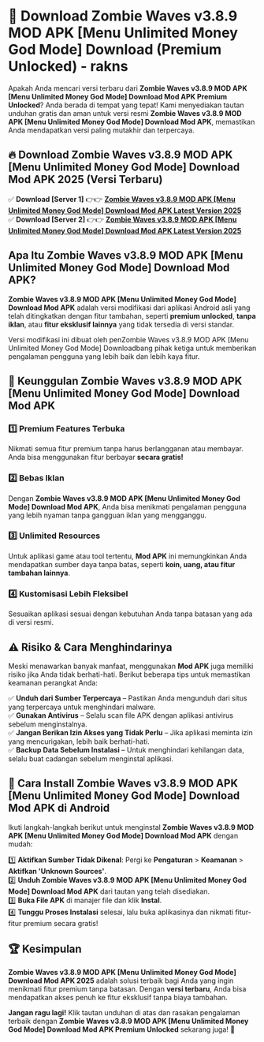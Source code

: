 # 🎯 Download Zombie Waves v3.8.9 MOD APK [Menu Unlimited Money God Mode] Download (Premium Unlocked) -  rakns

Apakah Anda mencari versi terbaru dari **Zombie Waves v3.8.9 MOD APK [Menu Unlimited Money God Mode] Download Mod APK Premium Unlocked**? Anda berada di tempat yang tepat! Kami menyediakan tautan unduhan gratis dan aman untuk versi resmi **Zombie Waves v3.8.9 MOD APK [Menu Unlimited Money God Mode] Download Mod APK**, memastikan Anda mendapatkan versi paling mutakhir dan terpercaya.

## 🔥 Download Zombie Waves v3.8.9 MOD APK [Menu Unlimited Money God Mode] Download Mod APK 2025 (Versi Terbaru)

✅ **Download [Server 1]** 👉👉 [**Zombie Waves v3.8.9 MOD APK [Menu Unlimited Money God Mode] Download Mod APK Latest Version 2025**](https://momento.my/?title=Zombie_Waves_v3.8.9_MOD_APK_[Menu_Unlimited_Money_God_Mode]_Download)  
✅ **Download [Server 2]** 👉👉 [**Zombie Waves v3.8.9 MOD APK [Menu Unlimited Money God Mode] Download Mod APK Latest Version 2025**](https://momento.my/?title=Zombie_Waves_v3.8.9_MOD_APK_[Menu_Unlimited_Money_God_Mode]_Download)  

## Apa Itu Zombie Waves v3.8.9 MOD APK [Menu Unlimited Money God Mode] Download Mod APK?

**Zombie Waves v3.8.9 MOD APK [Menu Unlimited Money God Mode] Download Mod APK** adalah versi modifikasi dari aplikasi Android asli yang telah ditingkatkan dengan fitur tambahan, seperti **premium unlocked**, **tanpa iklan**, atau **fitur eksklusif lainnya** yang tidak tersedia di versi standar.

Versi modifikasi ini dibuat oleh penZombie Waves v3.8.9 MOD APK [Menu Unlimited Money God Mode] Downloadbang pihak ketiga untuk memberikan pengalaman pengguna yang lebih baik dan lebih kaya fitur.

## 🎯 Keunggulan Zombie Waves v3.8.9 MOD APK [Menu Unlimited Money God Mode] Download Mod APK

### 1️⃣ Premium Features Terbuka
Nikmati semua fitur premium tanpa harus berlangganan atau membayar. Anda bisa menggunakan fitur berbayar **secara gratis!**

### 2️⃣ Bebas Iklan
Dengan **Zombie Waves v3.8.9 MOD APK [Menu Unlimited Money God Mode] Download Mod APK**, Anda bisa menikmati pengalaman pengguna yang lebih nyaman tanpa gangguan iklan yang mengganggu.

### 3️⃣ Unlimited Resources
Untuk aplikasi game atau tool tertentu, **Mod APK** ini memungkinkan Anda mendapatkan sumber daya tanpa batas, seperti **koin, uang, atau fitur tambahan lainnya**.

### 4️⃣ Kustomisasi Lebih Fleksibel
Sesuaikan aplikasi sesuai dengan kebutuhan Anda tanpa batasan yang ada di versi resmi.

## ⚠️ Risiko & Cara Menghindarinya

Meski menawarkan banyak manfaat, menggunakan **Mod APK** juga memiliki risiko jika Anda tidak berhati-hati. Berikut beberapa tips untuk memastikan keamanan perangkat Anda:

✅ **Unduh dari Sumber Terpercaya** – Pastikan Anda mengunduh dari situs yang terpercaya untuk menghindari malware.  
✅ **Gunakan Antivirus** – Selalu scan file APK dengan aplikasi antivirus sebelum menginstalnya.  
✅ **Jangan Berikan Izin Akses yang Tidak Perlu** – Jika aplikasi meminta izin yang mencurigakan, lebih baik berhati-hati.  
✅ **Backup Data Sebelum Instalasi** – Untuk menghindari kehilangan data, selalu buat cadangan sebelum menginstal aplikasi.

## 📌 Cara Install Zombie Waves v3.8.9 MOD APK [Menu Unlimited Money God Mode] Download Mod APK di Android

Ikuti langkah-langkah berikut untuk menginstal **Zombie Waves v3.8.9 MOD APK [Menu Unlimited Money God Mode] Download Mod APK** dengan mudah:

1️⃣ **Aktifkan Sumber Tidak Dikenal**: Pergi ke **Pengaturan** > **Keamanan** > **Aktifkan 'Unknown Sources'**.  
2️⃣ **Unduh Zombie Waves v3.8.9 MOD APK [Menu Unlimited Money God Mode] Download Mod APK** dari tautan yang telah disediakan.  
3️⃣ **Buka File APK** di manajer file dan klik **Instal**.  
4️⃣ **Tunggu Proses Instalasi** selesai, lalu buka aplikasinya dan nikmati fitur-fitur premium secara gratis!

## 🏆 Kesimpulan

**Zombie Waves v3.8.9 MOD APK [Menu Unlimited Money God Mode] Download Mod APK 2025** adalah solusi terbaik bagi Anda yang ingin menikmati fitur premium tanpa batasan. Dengan **versi terbaru**, Anda bisa mendapatkan akses penuh ke fitur eksklusif tanpa biaya tambahan.

**Jangan ragu lagi!** Klik tautan unduhan di atas dan rasakan pengalaman terbaik dengan **Zombie Waves v3.8.9 MOD APK [Menu Unlimited Money God Mode] Download Mod APK Premium Unlocked** sekarang juga! 🚀
